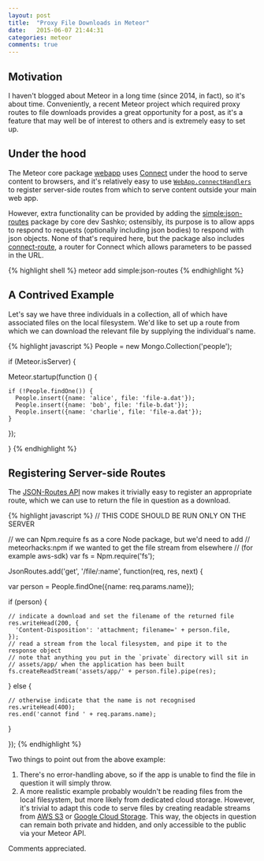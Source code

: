 ```yaml
---
layout: post
title:  "Proxy File Downloads in Meteor"
date:   2015-06-07 21:44:31
categories: meteor
comments: true
---
```


## Motivation

I haven't blogged about Meteor in a long time (since 2014, in fact), so it's about time.
Conveniently, a recent Meteor project which required proxy routes to file downloads provides a great opportunity for a post, as it's a feature that may well be of interest to others and is extremely easy to set up.

## Under the hood

The Meteor core package [webapp](https://github.com/meteor/meteor/tree/devel/packages/webapp) uses [Connect](https://www.npmjs.com/package/connect) under the hood to serve content to browsers, and it's relatively easy to use [`WebApp.connectHandlers`](https://docs.meteor.com/#/full/webapp) to register server-side routes from which to serve content outside your main web app.

However, extra functionality can be provided by adding the [simple:json-routes](https://github.com/stubailo/meteor-rest/tree/master/packages/json-routes) package by core dev Sashko; ostensibly, its purpose is to allow apps to respond to requests (optionally including json bodies) to respond with json objects.  None of that's required here, but the package also includes [connect-route](https://github.com/baryshev/connect-route), a router for Connect which allows parameters to be passed in the URL.

{% highlight shell %}
meteor add simple:json-routes
{% endhighlight %}

## A Contrived Example

Let's say we have three individuals in a collection, all of which have associated files on the local filesystem.  We'd like to set up a route from which we can download the relevant file by supplying the individual's name.

{% highlight javascript %}
People = new Mongo.Collection('people');

if (Meteor.isServer) {

  Meteor.startup(function () {

    if (!People.findOne()) {
      People.insert({name: 'alice', file: 'file-a.dat'});
      People.insert({name: 'bob', file: 'file-b.dat'});
      People.insert({name: 'charlie', file: 'file-a.dat'});
    }

  });

}
{% endhighlight %}

## Registering Server-side Routes

The [JSON-Routes API](https://github.com/stubailo/meteor-rest/tree/master/packages/json-routes) now makes it trivially easy to register an appropriate route, which we can use to return the file in question as a download.

{% highlight javascript %}
// THIS CODE SHOULD BE RUN ONLY ON THE SERVER

// we can Npm.require fs as a core Node package, but we'd need to add
// meteorhacks:npm if we wanted to get the file stream from elsewhere
// (for example aws-sdk)
var fs = Npm.require('fs');

JsonRoutes.add('get', '/file/:name', function(req, res, next) {

  var person = People.findOne({name: req.params.name});

  if (person) {

    // indicate a download and set the filename of the returned file
    res.writeHead(200, {
      'Content-Disposition': 'attachment; filename=' + person.file,
    });
    // read a stream from the local filesystem, and pipe it to the response object
    // note that anything you put in the `private` directory will sit in
    // assets/app/ when the application has been built
    fs.createReadStream('assets/app/' + person.file).pipe(res);

  } else {

    // otherwise indicate that the name is not recognised
    res.writeHead(400);
    res.end('cannot find ' + req.params.name);

  }

});
{% endhighlight %}

Two things to point out from the above example:

1. There's no error-handling above, so if the app is unable to find the file in question it will simply throw.
2. A more realistic example probably wouldn't be reading files from the local filesystem, but more likely from dedicated cloud storage.  However, it's trivial to adapt this code to serve files by creating readable streams from [AWS S3](http://docs.aws.amazon.com/AWSJavaScriptSDK/latest/AWS/S3.html#getObject-property) or [Google Cloud Storage](https://googlecloudplatform.github.io/gcloud-node/#/docs/v0.14.0/storage/file?method=createReadStream).  This way, the objects in question can remain both private and hidden, and only accessible to the public via your Meteor API.

Comments appreciated.
